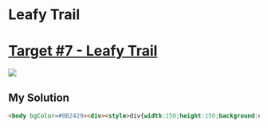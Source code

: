 # Leafy Trail
#  [Target #7 - Leafy Trail](https://cssbattle.dev/play/7)

![](https://cssbattle.dev/targets/7.png)


## My Solution
```HTML
<body bgColor=#0B2429><div><style>div{width:150;height:150;background:#F3AC3C;border-radius:67% 0;margin:75 167;box-shadow:-50px 0 0#998235,-100px 0 0#1A4341
```

[comment]: <> (## Optimized Solution)

[comment]: <> (```HTML)

[comment]: <> (<style>*{margin:75 50;background:radial-gradient&#40;circle,#eeB850 25px,0,#243D83 75px,0,transparent 125px,#243D83 125px&#41;no-repeat#6592CF}</style>)

[comment]: <> (```)

[comment]: <> (## Concept)

[comment]: <> (- Background)

[comment]: <> (- Radial-gradient)
